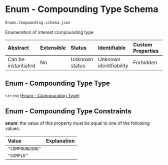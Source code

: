 # Enum - Compounding Type Schema

```txt
Enums.Compounding.schema.json
```

Enumeration of interest compounding type

| Abstract            | Extensible | Status         | Identifiable            | Custom Properties | Additional Properties | Access Restrictions | Defined In                                                                                |
| :------------------ | :--------- | :------------- | :---------------------- | :---------------- | :-------------------- | :------------------ | :---------------------------------------------------------------------------------------- |
| Can be instantiated | No         | Unknown status | Unknown identifiability | Forbidden         | Allowed               | none                | [Compounding.schema.json](../schema/enums/Compounding.schema.json "open original schema") |

## Enum - Compounding Type Type

`string` ([Enum - Compounding Type](compounding.md))

## Enum - Compounding Type Constraints

**enum**: the value of this property must be equal to one of the following values:

| Value           | Explanation |
| :-------------- | :---------- |
| `"COMPOUNDING"` |             |
| `"SIMPLE"`      |             |
